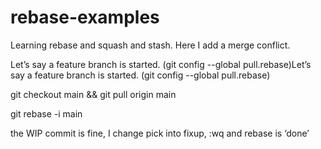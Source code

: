 # rebase-examples

Learning rebase and squash and stash.
Here I add a merge conflict.

Let’s say a feature branch is started.
(git config --global pull.rebase)Let’s say a feature branch is started.
(git config --global pull.rebase)

git checkout main && git pull origin main

git rebase -i main

the WIP commit is fine, I change pick into fixup, :wq and rebase is ‘done’
